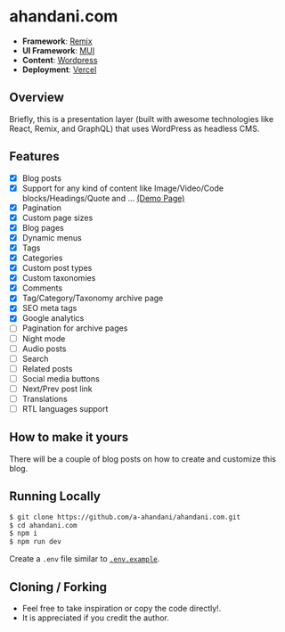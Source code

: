 # ahandani.com

- **Framework**: [Remix](https://remix.run/)
- **UI Framework**: [MUI](https://mui.com/)
- **Content**: [Wordpress](https://wordpress.org/)
- **Deployment**: [Vercel](https://vercel.com)

## Overview

Briefly, this is a presentation layer (built with awesome technologies like React, Remix, and GraphQL) that uses WordPress as headless CMS.

## Features

- [x] Blog posts
- [x] Support for any kind of content like Image/Video/Code blocks/Headings/Quote and ... [(Demo Page)](https://ahandani.com/post-elements)
- [x] Pagination
- [x] Custom page sizes
- [x] Blog pages
- [x] Dynamic menus
- [x] Tags
- [x] Categories
- [x] Custom post types
- [x] Custom taxonomies
- [x] Comments
- [x] Tag/Category/Taxonomy archive page
- [x] SEO meta tags
- [x] Google analytics
- [ ] Pagination for archive pages
- [ ] Night mode
- [ ] Audio posts
- [ ] Search
- [ ] Related posts
- [ ] Social media buttons
- [ ] Next/Prev post link
- [ ] Translations
- [ ] RTL languages support

## How to make it yours

There will be a couple of blog posts on how to create and customize this blog.

## Running Locally

```bash
$ git clone https://github.com/a-ahandani/ahandani.com.git
$ cd ahandani.com
$ npm i
$ npm run dev
```

Create a `.env` file similar to [`.env.example`](https://github.com/leerob/leerob.io/blob/main/.env.example).

## Cloning / Forking

- Feel free to take inspiration or copy the code directly!.
- It is appreciated if you credit the author.
